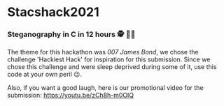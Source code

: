 # Stacshack2021

### Steganography in C in 12 hours :detective: :female_detective:

The theme for this hackathon was *007 James Bond*, we chose the challenge
'Hackiest Hack' for inspiration for this submission. Since we chose this challenge and were
sleep deprived during some of it, use this code at your own peril :wink:.

Also, if you want a good laugh, here is our promotional video for the submission:
https://youtu.be/zCh8h-m0OlQ
